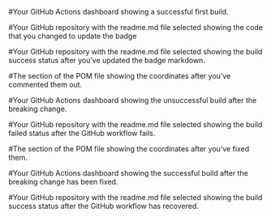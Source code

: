 #Your GitHub Actions dashboard showing a successful first build. 


#Your GitHub repository with the readme.md file selected showing the code that you changed to update the badge 


#Your GitHub repository with the readme.md file selected showing the build success status after you’ve updated the badge markdown. 


#The section of the POM file showing the coordinates after you’ve commented them out. 


#Your GitHub Actions dashboard showing the unsuccessful build after the breaking change. 


#Your GitHub repository with the readme.md file selected showing the build failed status after the GitHub workflow fails. 


#The section of the POM file showing the coordinates after you’ve fixed them. 


#Your GitHub Actions dashboard showing the successful build after the breaking change has been fixed. 


#Your GitHub repository with the readme.md file selected showing the build success status after the GitHub workflow has recovered. 
